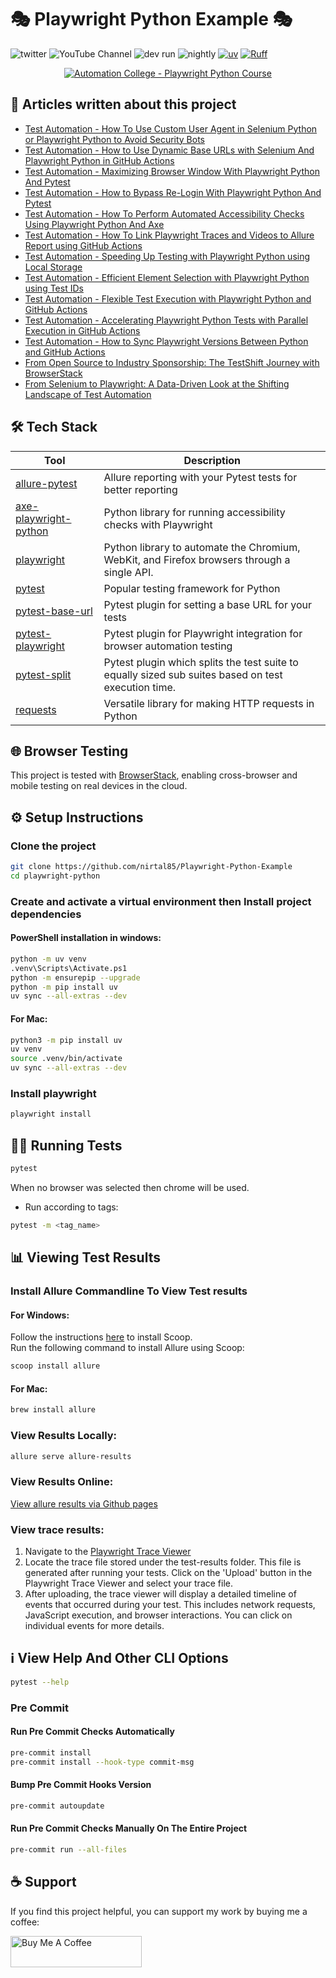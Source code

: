 # 🎭 Playwright Python Example 🎭

![twitter](https://img.shields.io/twitter/follow/NirTal2)
![YouTube Channel](https://img.shields.io/youtube/channel/subscribers/UCQjS-eoKl0a1nuP_dvpLsjQ?label=YouTube%20Channel)
![dev run](https://github.com/nirtal85/Playwright-Python-Example/actions/workflows/devRun.yml/badge.svg)
![nightly](https://github.com/nirtal85/Playwright-Python-Example/actions/workflows/nightly.yml/badge.svg)
[![uv](https://img.shields.iodpoint?url=https://raw.githubusercontent.com/astral-sh/uv/main/assets/badge/v0.json)](https://github.com/astral-sh/uv)
[![Ruff](https://img.shields.iodpoint?url=https://raw.githubusercontent.com/astral-sh/ruff/main/assets/badge/v2.json)](https://github.com/astral-sh/ruff)

<p align="center">
  <a href="https://automation.co.il/%d7%a7%d7%95%d7%a8%d7%a1-%d7%90%d7%95%d7%98%d7%95%d7%9e%d7%a6%d7%99%d7%94-%d7%a4%d7%99%d7%99%d7%aa%d7%95%d7%9f-python-automation/">
    <img src="resources/images/automation_college_playwright_course.jpeg" alt="Automation College - Playwright Python Course" />
  </a>
</p>

## 📃 Articles written about this project

* [Test Automation - How To Use Custom User Agent in Selenium Python or Playwright Python to Avoid Security Bots](https://www.test-shift.com/posts/test-automation-how-to-use-custom-user-agent-in-selenium-python-or-playwright-python-to-avoid-security-bots)
* [Test Automation - How to Use Dynamic Base URLs with Selenium And Playwright Python in GitHub Actions](https://www.test-shift.com/posts/test-automation-how-to-use-dynamic-base-urls-with-selenium-and-playwright-python-in-github-actions)
* [Test Automation - Maximizing Browser Window With Playwright Python And Pytest](https://www.test-shift.com/posts/test-automation-maximizing-browser-window-with-playwright-python-and-pytest)
* [Test Automation - How to Bypass Re-Login With Playwright Python And Pytest](https://www.test-shift.com/posts/test-automation-how-to-bypass-re-login-with-playwright-python-and-pytest)
* [Test Automation - How To Perform Automated Accessibility Checks Using Playwright Python And Axe](https://www.test-shift.com/posts/test-automation-how-to-perform-automated-accessibility-checks-using-playwright-python-and-axe)
* [Test Automation - How To Link Playwright Traces and Videos to Allure Report using GitHub Actions](https://www.test-shift.com/posts/test-automation-how-to-link-playwright-traces-and-videos-to-allure-report-using-github-actions)
* [Test Automation - Speeding Up Testing with Playwright Python using Local Storage](https://www.test-shift.com/posts/test-automation-speeding-up-testing-with-playwright-python-using-local-storage)
* [Test Automation - Efficient Element Selection with Playwright Python using Test IDs](https://www.test-shift.com/posts/test-automation-efficient-element-selection-with-playwright-python-using-test-ids)
* [Test Automation - Flexible Test Execution with Playwright Python and GitHub Actions](https://www.test-shift.com/posts/test-automation-flexible-test-execution-with-playwright-python-and-github-actions)
* [Test Automation - Accelerating Playwright Python Tests with Parallel Execution in GitHub Actions](https://www.test-shift.com/posts/test-automation-accelerating-playwright-python-tests-with-parallel-execution-in-github-actions)
* [Test Automation - How to Sync Playwright Versions Between Python and GitHub Actions](https://www.test-shift.com/posts/test-automation-how-to-sync-playwright-versions-between-python-and-github-actions)
* [From Open Source to Industry Sponsorship: The TestShift Journey with BrowserStack](https://www.test-shift.com/posts/from-open-source-to-enterprise-sponsorship-the-testshift-journey-with-browserstack)
* [From Selenium to Playwright: A Data-Driven Look at the Shifting Landscape of Test Automation](https://www.test-shift.com/posts/from-selenium-to-playwright-a-data-driven-look-at-the-shifting-landscape-of-test-automation)

## 🛠️ Tech Stack

| Tool                                                                     | Description                                                                                         |
|--------------------------------------------------------------------------|-----------------------------------------------------------------------------------------------------|
| [allure-pytest](https://pypi.org/project/allure-pytest/)                 | Allure reporting with your Pytest tests for better reporting                                        |
| [axe-playwright-python](https://pypi.org/project/axe-playwright-python/) | Python library for running accessibility checks with Playwright                                     |
| [playwright](https://pypi.org/project/playwright/)                       | Python library to automate the Chromium, WebKit, and Firefox browsers through a single API.         |
| [pytest](https://pypi.org/project/pytest/)                               | Popular testing framework for Python                                                                |
| [pytest-base-url](https://pypi.org/project/pytest-base-url/)             | Pytest plugin for setting a base URL for your tests                                                 |
| [pytest-playwright](https://pypi.org/project/pytest-playwright/)         | Pytest plugin for Playwright integration for browser automation testing                             |
| [pytest-split](https://pypi.org/project/pytest-split/)                   | Pytest plugin which splits the test suite to equally sized sub suites based on test execution time. |
| [requests](https://pypi.org/project/requests/)                           | Versatile library for making HTTP requests in Python                                                |

## 🌐 Browser Testing

This project is tested with [BrowserStack](https://www.browserstack.com), enabling cross-browser and mobile testing on real devices in the cloud.

## ⚙️ Setup Instructions

### Clone the project

```bash
git clone https://github.com/nirtal85/Playwright-Python-Example
cd playwright-python
```

### Create and activate a virtual environment then Install project dependencies

#### PowerShell installation in windows:
```bash
python -m uv venv
.venv\Scripts\Activate.ps1
python -m ensurepip --upgrade
python -m pip install uv
uv sync --all-extras --dev
```

#### For Mac:
```bash
python3 -m pip install uv
uv venv
source .venv/bin/activate
uv sync --all-extras --dev
```

### Install playwright

```bash
playwright install
```

## 🏃‍♂️ Running Tests

```bash
pytest
```

When no browser was selected then chrome will be used.

* Run according to tags:

```bash
pytest -m <tag_name>
```

## 📊 Viewing Test Results

### Install Allure Commandline To View Test results

#### For Windows:

Follow the instructions [here](https://scoop.sh/) to install Scoop.<br>
Run the following command to install Allure using Scoop:

```bash
scoop install allure
```

#### For Mac:

```bash
brew install allure
```

### View Results Locally:

```bash
allure serve allure-results
```

### View Results Online:

[View allure results via Github pages](https://nirtal85.github.io/Playwright-Python-Example/)

### View trace results:

1. Navigate to the [Playwright Trace Viewer](https://trace.playwright.dev/)
2. Locate the trace file stored under the test-results folder. This file is generated after running your tests. Click on the 'Upload' button in the Playwright Trace Viewer and select your trace file.
3. After uploading, the trace viewer will display a detailed timeline of events that occurred during your test. This includes network requests, JavaScript execution, and browser interactions. You can click on individual events for more details.

## ℹ️ View Help And Other CLI Options

```bash
pytest --help
```

### Pre Commit

#### Run Pre Commit Checks Automatically

```bash
pre-commit install
pre-commit install --hook-type commit-msg
```

#### Bump Pre Commit Hooks Version

```bash
pre-commit autoupdate
```

#### Run Pre Commit Checks Manually On The Entire Project

```bash
pre-commit run --all-files
```
## ☕ Support

If you find this project helpful, you can support my work by buying me a coffee:

<p><a href="https://www.buymeacoffee.com/nirtal">
<img align="left" src="https://cdn.buymeacoffee.com/buttons/v2/default-yellow.png" height="50" width="210" alt="Buy Me A Coffee" />
</a></p><br><br>
